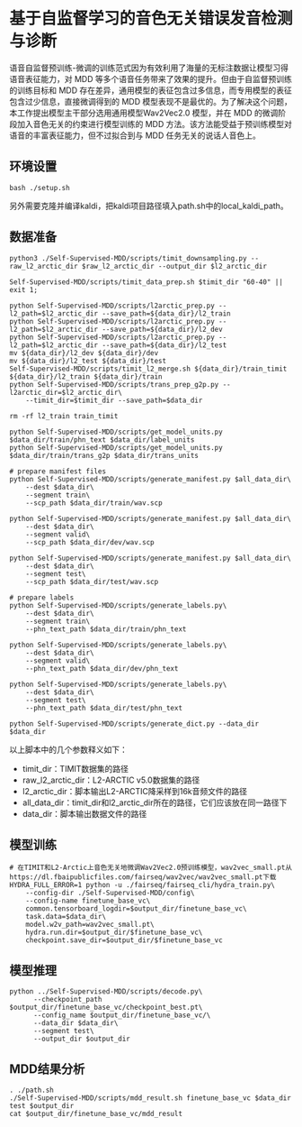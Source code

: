 # 基于自监督学习的音色无关错误发音检测与诊断

语音自监督预训练-微调的训练范式因为有效利用了海量的无标注数据让模型习得语音表征能力，对 MDD 等多个语音任务带来了效果的提升。但由于自监督预训练的训练目标和 MDD 存在差异，通用模型的表征包含过多信息，而专用模型的表征包含过少信息，直接微调得到的 MDD 模型表现不是最优的。为了解决这个问题，本工作提出模型主干部分选用通用模型Wav2Vec2.0 模型，并在 MDD 的微调阶段加入音色无关的约束进行模型训练的 MDD 方法。该方法能受益于预训练模型对语音的丰富表征能力，但不过拟合到与 MDD 任务无关的说话人音色上。

## 环境设置

```shell
bash ./setup.sh
```

另外需要克隆并编译kaldi，把kaldi项目路径填入path.sh中的local_kaldi_path。

## 数据准备

```shell
python3 ./Self-Supervised-MDD/scripts/timit_downsampling.py --raw_l2_arctic_dir $raw_l2_arctic_dir --output_dir $l2_arctic_dir

Self-Supervised-MDD/scripts/timit_data_prep.sh $timit_dir "60-40" || exit 1;

python Self-Supervised-MDD/scripts/l2arctic_prep.py --l2_path=$l2_arctic_dir --save_path=${data_dir}/l2_train  
python Self-Supervised-MDD/scripts/l2arctic_prep.py --l2_path=$l2_arctic_dir --save_path=${data_dir}/l2_dev  
python Self-Supervised-MDD/scripts/l2arctic_prep.py --l2_path=$l2_arctic_dir --save_path=${data_dir}/l2_test
mv ${data_dir}/l2_dev ${data_dir}/dev  
mv ${data_dir}/l2_test ${data_dir}/test
Self-Supervised-MDD/scripts/timit_l2_merge.sh ${data_dir}/train_timit ${data_dir}/l2_train ${data_dir}/train
python Self-Supervised-MDD/scripts/trans_prep_g2p.py --l2arctic_dir=$l2_arctic_dir\
    --timit_dir=$timit_dir --save_path=$data_dir

rm -rf l2_train train_timit

python Self-Supervised-MDD/scripts/get_model_units.py $data_dir/train/phn_text $data_dir/label_units
python Self-Supervised-MDD/scripts/get_model_units.py $data_dir/train/trans_g2p $data_dir/trans_units

# prepare manifest files
python Self-Supervised-MDD/scripts/generate_manifest.py $all_data_dir\
    --dest $data_dir\
    --segment train\
    --scp_path $data_dir/train/wav.scp

python Self-Supervised-MDD/scripts/generate_manifest.py $all_data_dir\
    --dest $data_dir\
    --segment valid\
    --scp_path $data_dir/dev/wav.scp

python Self-Supervised-MDD/scripts/generate_manifest.py $all_data_dir\
    --dest $data_dir\
    --segment test\
    --scp_path $data_dir/test/wav.scp

# prepare labels
python Self-Supervised-MDD/scripts/generate_labels.py\
    --dest $data_dir\
    --segment train\
    --phn_text_path $data_dir/train/phn_text

python Self-Supervised-MDD/scripts/generate_labels.py\
    --dest $data_dir\
    --segment valid\
    --phn_text_path $data_dir/dev/phn_text

python Self-Supervised-MDD/scripts/generate_labels.py\
    --dest $data_dir\
    --segment test\
    --phn_text_path $data_dir/test/phn_text

python Self-Supervised-MDD/scripts/generate_dict.py --data_dir $data_dir
```

以上脚本中的几个参数释义如下：

- timit_dir：TIMIT数据集的路径
- raw_l2_arctic_dir：L2-ARCTIC v5.0数据集的路径
- l2_arctic_dir：脚本输出L2-ARCTIC降采样到16k音频文件的路径
- all_data_dir：timit_dir和l2_arctic_dir所在的路径，它们应该放在同一路径下
- data_dir：脚本输出数据文件的路径

## 模型训练

```shell
# 在TIMIT和L2-Arctic上音色无关地微调Wav2Vec2.0预训练模型，wav2vec_small.pt从https://dl.fbaipublicfiles.com/fairseq/wav2vec/wav2vec_small.pt下载
HYDRA_FULL_ERROR=1 python -u ./fairseq/fairseq_cli/hydra_train.py\
    --config-dir ./Self-Supervised-MDD/config\
    --config-name finetune_base_vc\
    common.tensorboard_logdir=$output_dir/finetune_base_vc\
    task.data=$data_dir\
    model.w2v_path=wav2vec_small.pt\
    hydra.run.dir=$output_dir/$finetune_base_vc\
    checkpoint.save_dir=$output_dir/$finetune_base_vc
```

## 模型推理

```shell
python ../Self-Supervised-MDD/scripts/decode.py\
      --checkpoint_path $output_dir/finetune_base_vc/checkpoint_best.pt\
      --config_name $output_dir/finetune_base_vc/\
      --data_dir $data_dir\
      --segment test\
      --output_dir $output_dir
```

## MDD结果分析

```shell
. ./path.sh
./Self-Supervised-MDD/scripts/mdd_result.sh finetune_base_vc $data_dir test $output_dir
cat $output_dir/finetune_base_vc/mdd_result
```
